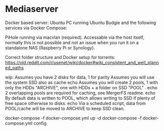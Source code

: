 # Mediaserver
Docker based server:
Ubuntu PC running Ubuntu Budgie and the following services via Docker Compose:

PiHole running via macvlan (required). Accessable via the host itself, normally this is not possible and not an issue when you run it on a standalone NAS (Raspberry Pi or Synology). 

Correct folder structure and Docker setup for torrents:
https://old.reddit.com/r/usenet/wiki/docker#wiki_consistent_and_well_planned_paths


wip:
Assumes you have 2 disks for data, 1 for parity
Assumes you will use the system SSD also as cache
echo Assumes you will create 2 pools, 1 with only the HDDs "ARCHIVE", one with HDDs + a folder on SSD "POOL"  . 
echo 2 overlapping pools are required for caching, see MergerFS readme. 
echo By default data is written to POOL, which allows writing to SSD if plenty of free space otherwise to disks. 
echo Via a scheduled script, data from POOL/cache will be moved to ARCHIVE to keep SSD clean. 

docker-compose -f docker-compose.yml up -d
docker-compose -f docker-compose.yml config

